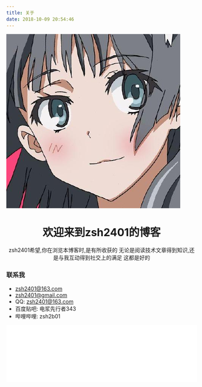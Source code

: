```yaml
---
title: 关于
date: 2018-10-09 20:54:46
---
```

<img src="/images/head.jpg">


<div style="text-align:center">

<h1>欢迎来到zsh2401的博客</h1>
zsh2401希望,你在浏览本博客时,是有所收获的
无论是阅读技术文章得到知识,还是与我互动得到社交上的满足
这都是好的

</div>



### 联系我

* zsh2401@163.com
* zsh2401@gmail.com
* QQ: zsh2401@163.com
* 百度贴吧: 电浆先行者343
* 哔哩哔哩: zsh2b01



<iframe class="bvideo" src="//player.bilibili.com/player.html?aid=32838183&cid=57468615&page=1" scrolling="no" border="0" frameborder="no" framespacing="0" allowfullscreen="true"> </iframe>

<style>
.bvideo{width:100%}
</style>

<script>
    //v0.1
    function resizeVideo(){
        var bvideos = document.getElementsByClassName("bvideo");
        for(var i =0;i<bvideos.length;i++){
            var crt = bvideos[i];
            var w = crt.clientWidth;
            var newH = w * 0.66;
            crt.width = w;
            crt.height = newH;
        }
    } 
    window.addEventListener("resize",()=>{
        resizeVideo();
    });
    resizeVideo();
</script>


